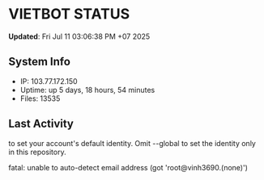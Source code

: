 # VIETBOT STATUS
**Updated**: Fri Jul 11 03:06:38 PM +07 2025

## System Info
- IP: 103.77.172.150
- Uptime: up 5 days, 18 hours, 54 minutes
- Files: 13535

## Last Activity

to set your account's default identity.
Omit --global to set the identity only in this repository.

fatal: unable to auto-detect email address (got 'root@vinh3690.(none)')
